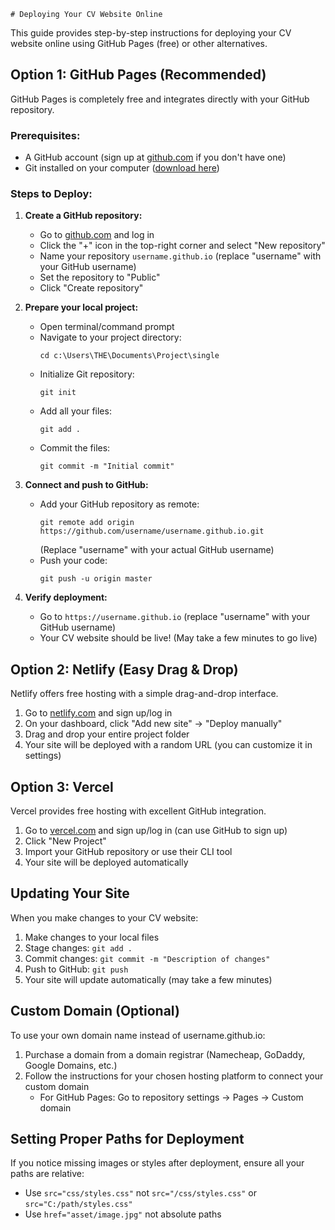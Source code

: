     # Deploying Your CV Website Online

This guide provides step-by-step instructions for deploying your CV website online using GitHub Pages (free) or other alternatives.

## Option 1: GitHub Pages (Recommended)

GitHub Pages is completely free and integrates directly with your GitHub repository.

### Prerequisites:
- A GitHub account (sign up at [github.com](https://github.com) if you don't have one)
- Git installed on your computer ([download here](https://git-scm.com/downloads))

### Steps to Deploy:

1. **Create a GitHub repository:**
   - Go to [github.com](https://github.com) and log in
   - Click the "+" icon in the top-right corner and select "New repository"
   - Name your repository `username.github.io` (replace "username" with your GitHub username)
   - Set the repository to "Public"
   - Click "Create repository"

2. **Prepare your local project:**
   - Open terminal/command prompt
   - Navigate to your project directory:
     ```
     cd c:\Users\THE\Documents\Project\single
     ```
   - Initialize Git repository:
     ```
     git init
     ```
   - Add all your files:
     ```
     git add .
     ```
   - Commit the files:
     ```
     git commit -m "Initial commit"
     ```

3. **Connect and push to GitHub:**
   - Add your GitHub repository as remote:
     ```
     git remote add origin https://github.com/username/username.github.io.git
     ```
     (Replace "username" with your actual GitHub username)
   - Push your code:
     ```
     git push -u origin master
     ```

4. **Verify deployment:**
   - Go to `https://username.github.io` (replace "username" with your GitHub username)
   - Your CV website should be live! (May take a few minutes to go live)

## Option 2: Netlify (Easy Drag & Drop)

Netlify offers free hosting with a simple drag-and-drop interface.

1. Go to [netlify.com](https://www.netlify.com/) and sign up/log in
2. On your dashboard, click "Add new site" → "Deploy manually"
3. Drag and drop your entire project folder
4. Your site will be deployed with a random URL (you can customize it in settings)

## Option 3: Vercel

Vercel provides free hosting with excellent GitHub integration.

1. Go to [vercel.com](https://vercel.com/) and sign up/log in (can use GitHub to sign up)
2. Click "New Project"
3. Import your GitHub repository or use their CLI tool
4. Your site will be deployed automatically

## Updating Your Site

When you make changes to your CV website:

1. Make changes to your local files
2. Stage changes: `git add .`
3. Commit changes: `git commit -m "Description of changes"`
4. Push to GitHub: `git push`
5. Your site will update automatically (may take a few minutes)

## Custom Domain (Optional)

To use your own domain name instead of username.github.io:

1. Purchase a domain from a domain registrar (Namecheap, GoDaddy, Google Domains, etc.)
2. Follow the instructions for your chosen hosting platform to connect your custom domain
   - For GitHub Pages: Go to repository settings → Pages → Custom domain

## Setting Proper Paths for Deployment

If you notice missing images or styles after deployment, ensure all your paths are relative:

- Use `src="css/styles.css"` not `src="/css/styles.css"` or `src="C:/path/styles.css"`
- Use `href="asset/image.jpg"` not absolute paths
